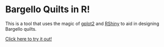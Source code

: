 # Bargello Quilts in R!

This is a tool that uses the magic of [gplot2](http://ggplot2.org/) and [RShiny](https://shiny.rstudio.com/) to aid in designing Bargello quilts.

[Click here to try it out!](https://oneillkza.shinyapps.io/bargelloquilt/)
